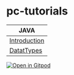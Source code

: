 # pc-tutorials

| JAVA  |
| ------------- |
| [Introduction](./java/1-introduction/introduction_tutorial.md)  |
| [DatatTypes](./java/2-datatypes/datatypes_tutorial.md)  |


[![Open in Gitpod](https://gitpod.io/button/open-in-gitpod.svg)](https://gitpod.io/#https://github.com/pioneercoders/node-express-server-setup)
